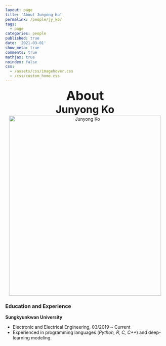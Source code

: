 ```yaml
---
layout: page
title: 'About Junyong Ko'
permalink: /people/jy_ko/
tags:
  - page
categories: people
published: true
date: '2021-03-01'
show_meta: true
comments: true
mathjax: true
noindex: false
css:
  - /assets/css/imagehover.css
  - /css/custom_home.css
---
```


<style>
.center{
  text-align: center;
}
</style>  


<div class="center"><div style="font-weight: bold; font-size: 40px;">
About</div></div>
<div class="center"><div style="font-weight: bold; font-size: 32px;">
Junyong Ko
</div></div>


<div class="center">
    <img src="{{ site.url }}/assets/img/people/jy_ko.png" width="480px" height="568px" alt="Junyong Ko" />
</div>


### **Education and Experience**

**Sungkyunkwan University**
- Electronic and Electrical Engineering, 03/2019 ~ Current
- Experienced in programming languages (*Python, R, C, C++*) and deep-learning modeling.




